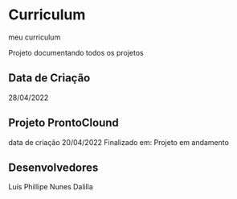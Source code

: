 # Curriculum
meu curriculum 

Projeto  documentando todos os projetos


## Data de Criação 

28/04/2022

## Projeto ProntoClound

data de criação 20/04/2022
Finalizado em:  Projeto em andamento


## Desenvolvedores 

Luís Phillipe Nunes Dalilla
